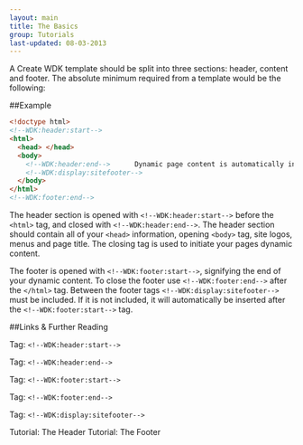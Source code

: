 ```yaml
---
layout: main
title: The Basics
group: Tutorials
last-updated: 08-03-2013
---
```



A Create WDK template should be split into three sections: header, content and footer. The absolute minimum required from a template would be the following:

##Example

```html
<!doctype html>
<!--WDK:header:start-->
<html>
  <head> </head>
  <body>
    <!--WDK:header:end-->      Dynamic page content is automatically inserted here.    <!--WDK:footer:start-->
    <!--WDK:display:sitefooter-->
  </body>
</html>
<!--WDK:footer:end-->
```

The header section is opened with `<!--WDK:header:start-->` before the `<html>` tag, and closed with `<!--WDK:header:end-->`. The header section should contain all of your `<head>` information, opening `<body>` tag, site logos, menus and page title. The closing tag is used to initiate your pages dynamic content.

The footer is opened with `<!--WDK:footer:start-->`, signifying the end of your dynamic content. To close the footer use `<!--WDK:footer:end-->` after the `</html>` tag. Between the footer tags `<!--WDK:display:sitefooter-->` must be included. If it is not included, it will automatically be inserted after the `<!--WDK:footer:start-->` tag.

##Links & Further Reading

Tag: `<!--WDK:header:start-->`

Tag: `<!--WDK:header:end-->`

Tag: `<!--WDK:footer:start-->`

Tag: `<!--WDK:footer:end-->`

Tag: `<!--WDK:display:sitefooter-->`

Tutorial: The Header
Tutorial: The Footer